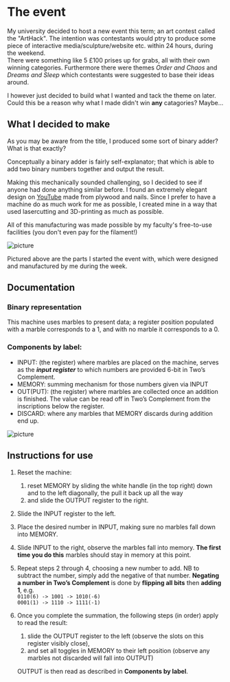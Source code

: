 # The event

My university decided to host a new event this term; an art contest called the "ArtHack". The intention was contestants would ptry to produce some piece of interactive media/sculpture/website etc. within 24 hours, during the weekend. \
There were something like 5 £100 prises up for grabs, all with their own winning categories. Furthermore there were themes *Order and Chaos* and *Dreams and Sleep* which contestants were suggested to base their ideas around. 

I however just decided to build what I wanted and tack the theme on later. Could this be a reason why what I made didn't win **any** catagories? Maybe...

## What I decided to make

As you may be aware from the title, I produced some sort of binary adder? What is that exactly? 

Conceptually a binary adder is fairly self-explanator; that which is able to add two binary numbers together and output the result. 

Making this mechanically sounded challenging, so I decided to see if anyone had done anything similar before. I found an extremely elegant design on [YouTube](https://youtu.be/GcDshWmhF4A) made from plywood and nails.
Since I prefer to have a machine do as much work for me as possible, I created mine in a way that used lasercutting and 3D-printing as much as possible. 

All of this manufacturing was made possible by my faculty's free-to-use facilities (you don't even pay for the filament!)

<img src="https://cdn.discordapp.com/attachments/1077003372600774686/1077577261215121478/image.png" alt="picture" style="width: calc(min(30rem, 80vw);"/>

Pictured above are the parts I started the event with, which were designed and manufactured by me during the week. 

## Documentation

### Binary representation

This machine uses marbles to present data; a register position populated with a marble corresponds to a 1, and with no marble it corresponds to a 0.

### Components by label:

- INPUT: (the register) where marbles are placed on the machine, serves as the ***************input register*************** to which numbers are provided 6-bit in Two’s Complement.
- MEMORY: summing mechanism for those numbers given via INPUT
- OUT(PUT): (the register) where marbles are collected once an addition is finished. The value can be read off in Two’s Complement from the inscriptions below the register.
- DISCARD: where any marbles that MEMORY discards during addition end up.

<img src="https://cdn.discordapp.com/attachments/1077003372600774686/1077574597412663326/image.png" alt="picture" style="width: calc(min(30rem, 80vw);"/>

## Instructions for use

1. Reset the machine:
    1. reset MEMORY by sliding the white handle (in the top right) down and to the left diagonally, the pull it back up all the way 
    2. and slide the OUTPUT register to the right.
2. Slide the INPUT register to the left. 
3. Place the desired number in INPUT, making sure no marbles fall down into MEMORY.
4. Slide INPUT to the right, observe the marbles fall into memory. **The first time you do this** marbles should stay in memory at this point.
5. Repeat steps 2 through 4, choosing a new number to add. NB to subtract the number, simply add the negative of that number. ******************************************************************************Negating a number in Two’s Complement****************************************************************************** is done by ************************************flipping all bits************************************ then ****************adding 1****************, e.g. \
   `` 0110(6) -> 1001 -> 1010(-6) ``\
   `` 0001(1) -> 1110 -> 1111(-1) ``
    
6. Once you complete the summation, the following steps (in order) apply to read the result:
    1. slide the OUTPUT register to the left (observe the slots on this register visibly close),
    2. and set all toggles in MEMORY to their left position (observe any marbles not discarded will fall into OUTPUT)
    
    OUTPUT is then read as described in **Components by label**.